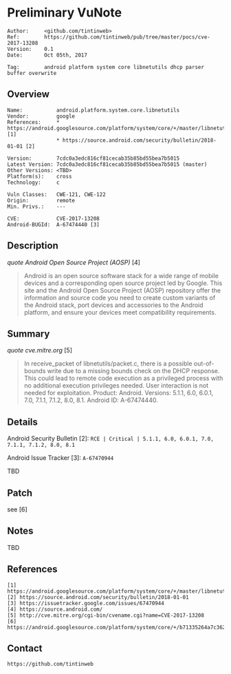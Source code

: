 Preliminary VuNote
==================

    Author:     <github.com/tintinweb>
    Ref:        https://github.com/tintinweb/pub/tree/master/pocs/cve-2017-13208
    Version:    0.1
    Date:       Oct 05th, 2017

    Tag:        android platform system core libnetutils dhcp parser buffer overwrite

Overview
--------

    Name:           android.platform.system.core.libnetutils
    Vendor:         google
    References:     * https://android.googlesource.com/platform/system/core/+/master/libnetutils [1]
                    * https://source.android.com/security/bulletin/2018-01-01 [2]

    Version:        7cdc0a3edc816cf81cecab35b85bd55bea7b5015
    Latest Version: 7cdc0a3edc816cf81cecab35b85bd55bea7b5015 (master)
    Other Versions: <TBD>
    Platform(s):    cross
    Technology:     c

    Vuln Classes:   CWE-121, CWE-122
    Origin:         remote
    Min. Privs.:    ---

    CVE:            CVE-2017-13208
    Android-BUGId:  A-67474440 [3]


Description
---------

*quote Android Open Source Project (AOSP)* [4]
> Android is an open source software stack for a wide range of mobile devices and a corresponding open source project led by Google. This site and the Android Open Source Project (AOSP) repository offer the information and source code you need to create custom variants of the Android stack, port devices and accessories to the Android platform, and ensure your devices meet compatibility requirements.

Summary
-------

*quote cve.mitre.org* [5]
> In receive_packet of libnetutils/packet.c, there is a possible out-of-bounds write due to a missing bounds check on the DHCP response. This could lead to remote code execution as a privileged process with no additional execution privileges needed. User interaction is not needed for exploitation. Product: Android. Versions: 5.1.1, 6.0, 6.0.1, 7.0, 7.1.1, 7.1.2, 8.0, 8.1. Android ID: A-67474440.

Details
-------

Android Security Bulletin [2]:  `RCE | Critical | 5.1.1, 6.0, 6.0.1, 7.0, 7.1.1, 7.1.2, 8.0, 8.1`

Android Issue Tracker [3]: `A-67470944`

TBD


Patch
-----

see [6]

Notes
-----

TBD

References
----------

	[1] https://android.googlesource.com/platform/system/core/+/master/libnetutils
	[2] https://source.android.com/security/bulletin/2018-01-01
	[3] https://issuetracker.google.com/issues/67470944
	[4] https://source.android.com/
	[5] http://cve.mitre.org/cgi-bin/cvename.cgi?name=CVE-2017-13208
	[6] https://android.googlesource.com/platform/system/core/+/b71335264a7c3629f80b7bf1f87375c75c42d868

Contact
-------

	https://github.com/tintinweb
